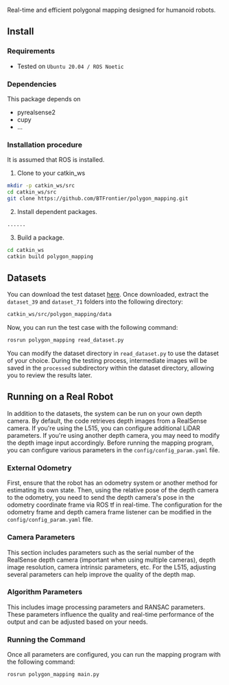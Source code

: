 Real-time and efficient polygonal mapping designed for humanoid robots.

## Install

### Requirements
- Tested on `Ubuntu 20.04 / ROS Noetic`

### Dependencies
This package depends on
- pyrealsense2
- cupy
- ...

### Installation procedure
It is assumed that ROS is installed.

1. Clone to your catkin_ws
```bash
mkdir -p catkin_ws/src
cd catkin_ws/src
git clone https://github.com/BTFrontier/polygon_mapping.git

```

2. Install dependent packages.
```bash
......
```

3. Build a package.
```bash
cd catkin_ws
catkin build polygon_mapping
```

## Datasets
You can download the test dataset [here](https://1drv.ms/f/c/1e83680b5fbc1ae4/Et2MgY6eCHRMpczAZAwRXBUBvlHg70gRJopAoxf9fdi9vg?e=DQmDKZ).
Once downloaded, extract the `dataset_39` and `dataset_71` folders into the following directory:
```bash
catkin_ws/src/polygon_mapping/data
```
Now, you can run the test case with the following command:
```bash
rosrun polygon_mapping read_dataset.py
```
You can modify the dataset directory in `read_dataset.py` to use the dataset of your choice. During the testing process, intermediate images will be saved in the `processed` subdirectory within the dataset directory, allowing you to review the results later.

## Running on a Real Robot

In addition to the datasets, the system can be run on your own depth camera. By default, the code retrieves depth images from a RealSense camera. If you're using the L515, you can configure additional LiDAR parameters. If you're using another depth camera, you may need to modify the depth image input accordingly. Before running the mapping program, you can configure various parameters in the `config/config_param.yaml` file.

### External Odometry

First, ensure that the robot has an odometry system or another method for estimating its own state. Then, using the relative pose of the depth camera to the odometry, you need to send the depth camera's pose in the odometry coordinate frame via ROS tf in real-time. The configuration for the odometry frame and depth camera frame listener can be modified in the `config/config_param.yaml` file.

### Camera Parameters

This section includes parameters such as the serial number of the RealSense depth camera (important when using multiple cameras), depth image resolution, camera intrinsic parameters, etc. For the L515, adjusting several parameters can help improve the quality of the depth map.

### Algorithm Parameters

This includes image processing parameters and RANSAC parameters. These parameters influence the quality and real-time performance of the output and can be adjusted based on your needs.

### Running the Command

Once all parameters are configured, you can run the mapping program with the following command:

```bash
rosrun polygon_mapping main.py
```
